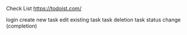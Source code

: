 Check List
https://todoist.com/

login
create new task
edit existing task
task deletion
task status change (completion)